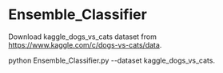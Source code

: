 # Ensemble_Classifier


Download kaggle_dogs_vs_cats dataset from https://www.kaggle.com/c/dogs-vs-cats/data.

python Ensemble_Classifier.py --dataset kaggle_dogs_vs_cats.
